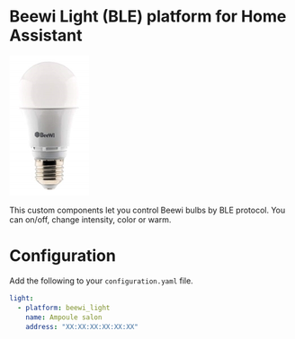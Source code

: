 # Beewi Light (BLE) platform for Home Assistant

![Bulb](https://github.com/bbo76/light.beewi/blob/master/BeewiBulb.jpg)

This custom components let you control Beewi bulbs by BLE protocol. You can on/off, change intensity, color or warm.

# Configuration
Add the following to your `configuration.yaml` file.

```yaml
light:
  - platform: beewi_light
    name: Ampoule salon
    address: "XX:XX:XX:XX:XX:XX"
  ```


